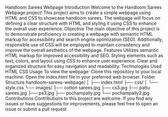 Handloom Sarees Webpage
Introduction
Welcome to the Handloom Sarees Webpage project! This project aims to create a simple webpage using HTML and CSS to showcase handloom sarees. The webpage will focus on defining a clear structure with HTML and styling it using CSS to enhance the overall user experience.
Objective
The main objective of this project is to demonstrate proficiency in creating a webpage with semantic HTML markup for accessibility and search engine optimization (SEO). Additionally, responsible use of CSS will be employed to maintain consistency and improve the overall aesthetics of the webpage.
Features
Utilizes semantic HTML markup for improved accessibility and SEO.
Styling elements such as text, colors, and layout using CSS to enhance user experience.
Clear and organized structure for easy navigation and readability.
Technologies Used
HTML
CSS
Usage
To view the webpage:
Clone this repository to your local machine.
Open the index.html file in your preferred web browser.
Folder Structure
handloom-sarees-webpage/
│
├── index.html
├── css/
│   └── style.css
└── images/
    ├── cotton sarees.jpg
    ├── cs3.jpg
    ├── pattu sarees.jpg
    ├── ps3.jpg
    ├── pochampally.jpg
    └── pochampally2.jpg
Contributions
Contributions to this project are welcome. If you find any issues or have suggestions for improvements, please feel free to open an issue or submit a pull request
